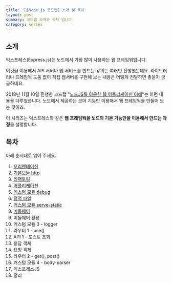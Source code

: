 ```yaml
---
title: '🌳[Node.js 코드랩] 소개 및 목차'
layout: post
summary: 코드랩 소개와 목차 입니다
category: series
---
```


## 소개 

익스프레스(Express.js)는 노드에서 가장 많이 사용하는 웹 프레임워입니다.

이것을 이용해서 API 서버나 웹 서비스를 만드는 강의는 여러번 진행했는데요.
라이브러리나 프레임웍 도움 없이 직접 웹서버를 구현해 보는 내용은 어떻게 전달하면 좋을지 궁금하네요.

2018년 11월 10일 진행한 코드랩 "[노드JS를 이용한 웹 어플리케이션 이해](https://www.codelabs.kr/codelabs/detail?no=49)"는 이런 내용을 다루었습니다. 노드에서 제공하는 코어 기능만 이용해서 웹 프레임웍을 만들어 보는 것이죠. 

이 시리즈는 익스프레스와 같은 **웹 프레임웍을 노드의 기본 기능만을 이용해서 만드는 과정**을 설명합니다.

## 목차 

아래 순서대로 읽어 주세요.

1. [오리엔테이션](/series/2018/12/01/node-web-1_orientation.html)
1. [기본모듈 http](/series/2018/12/02/node-web-2_http.html)
1. [리팩토링](/series/2018/12/03/node-web-3_refactoring.html)
1. [어플리케이션](/series/2018/12/04/node-web-4_application.html)
1. [커스텀 모듈 debug](/series/2018/12/05/node-web-5_debug.html)
1. [정적 파일](/series/2018/12/06/node-web-6_static-files.html)
1. [커스텀 모듈 serve-static](/series/2018/12/07/node-web-7_serve-static.html)
1. [미들웨어](/series/2018/12/08/node-web-8_middleware.html) 
1. 미들웨어 활용
1. 커스텀 모듈 3 - logger
1. 라우터 1 - use()
1. API 1 - 포스트 조회 
1. 응답 객체 
1. 요청 객체 
1. 라우터 2 - get(), post()
1. 커스텀 모듈 4 - body-parser
1. 익스프레스JS
1. 정리